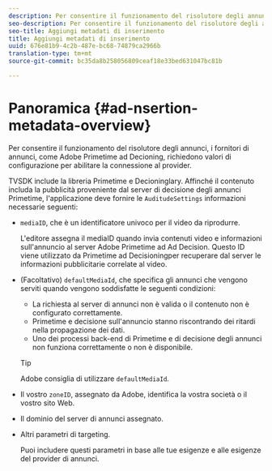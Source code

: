 ```yaml
---
description: Per consentire il funzionamento del risolutore degli annunci, i fornitori di annunci, come Adobe Primetime ad Decioning, richiedono valori di configurazione per abilitare la connessione al provider.
seo-description: Per consentire il funzionamento del risolutore degli annunci, i fornitori di annunci, come Adobe Primetime ad Decioning, richiedono valori di configurazione per abilitare la connessione al provider.
seo-title: Aggiungi metadati di inserimento
title: Aggiungi metadati di inserimento
uuid: 676e81b9-4c2b-487e-bc68-74879ca2966b
translation-type: tm+mt
source-git-commit: bc35da8b258056809ceaf18e33bed631047bc81b

---
```



# Panoramica {#ad-nsertion-metadata-overview}

Per consentire il funzionamento del risolutore degli annunci, i fornitori di annunci, come Adobe Primetime ad Decioning, richiedono valori di configurazione per abilitare la connessione al provider.

TVSDK include la libreria Primetime e Decioninglary. Affinché il contenuto includa la pubblicità proveniente dal server di decisione degli annunci Primetime, l&#39;applicazione deve fornire le `AuditudeSettings` informazioni necessarie seguenti:

* `mediaID`, che è un identificatore univoco per il video da riprodurre.

   L&#39;editore assegna il mediaID quando invia contenuti video e informazioni sull&#39;annuncio al server Adobe Primetime ad Ad Decision. Questo ID viene utilizzato da Primetime ad Decisioningper recuperare dal server le informazioni pubblicitarie correlate al video.

* (Facoltativo) `defaultMediaId`, che specifica gli annunci che vengono serviti quando vengono soddisfatte le seguenti condizioni:

   * La richiesta al server di annunci non è valida o il contenuto non è configurato correttamente.
   * Primetime e decisione sull&#39;annuncio stanno riscontrando dei ritardi nella propagazione dei dati.
   * Uno dei processi back-end di Primetime e di decisione degli annunci non funziona correttamente o non è disponibile.
   >[!TIP]
   >
   >Adobe consiglia di utilizzare `defaultMediaId`.

* Il vostro `zoneID`, assegnato da Adobe, identifica la vostra società o il vostro sito Web.
* Il dominio del server di annunci assegnato.
* Altri parametri di targeting.

   Puoi includere questi parametri in base alle tue esigenze e alle esigenze del provider di annunci.